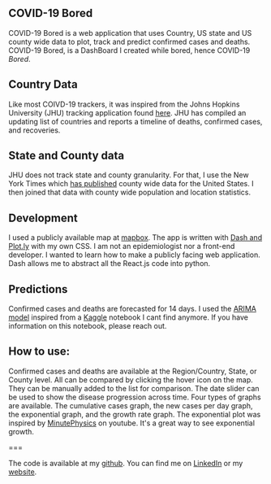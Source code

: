 ## COVID-19 Bored

COVID-19 Bored is a web application that uses Country, US state and US county wide data to plot, track and predict confirmed cases and deaths. COVID-19 Bored, is a DashBoard I created while bored, hence COVID-19 *Bored*.

## Country Data
Like most COIVD-19 trackers, it was inspired from the Johns Hopkins University (JHU) tracking application found [here](https://www.arcgis.com/apps/opsdashboard/index.html#/bda7594740fd40299423467b48e9ecf6). JHU has compiled an updating list of countries and reports a timeline of deaths, confirmed cases, and recoveries.

## State and County data
JHU does not track state and county granularity. For that, I use the New York Times which [has published](https://github.com/nytimes/covid-19-data) county wide data for the United States. I then joined that data with county wide population and location statistics.

## Development
 I used a publicly available map at [mapbox](https://www.mapbox.com). The app is written with [Dash and Plot.ly](https://plotly.com/) with my own CSS. I am not an epidemiologist nor a front-end developer. I wanted to learn how to make a publicly facing web application. Dash allows me to abstract all the React.js code into python. 

 ## Predictions
 
 Confirmed cases and deaths are forecasted for 14 days. I used the [ARIMA model](https://www.machinelearningplus.com/time-series/arima-model-time-series-forecasting-python/) inspired from a [Kaggle](https://www.kaggle.com/) notebook I cant find anymore. If you have information on this notebook, please reach out. 

## How to use:
Confirmed cases and deaths are available at the Region/Country, State, or County level. All can be compared by clicking the hover icon on the map. They can be manually added to the list for comparison. The date slider can be used to show the disease progression across time. Four types of graphs are available. The cumulative cases graph, the new cases per day graph, the exponential graph, and the growth rate graph. The exponential plot was inspired by [MinutePhysics](https://www.youtube.com/watch?v=54XLXg4fYsc) on youtube. It's a great way to see exponential growth.

===

The code is available at my [github](https://github.com/jwillis0720/covid_19). You can find me on [LinkedIn](https://www.linkedin.com/in/jwillis0720) or my [website](https://www.jordanrwillis.com).
